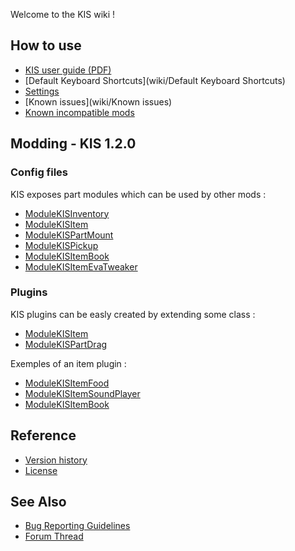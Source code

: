 Welcome to the KIS wiki !

## How to use
- [KIS user guide (PDF)](https://github.com/KospY/KIS/blob/master/User%20Guide.pdf?raw=true)
- [Default Keyboard Shortcuts](wiki/Default Keyboard Shortcuts)
- [Settings](wiki/Settings.cfg)
- [Known issues](wiki/Known issues)
- [Known incompatible mods](https://github.com/KospY/KIS/wiki/Known-incompatible-mods)

## Modding - KIS 1.2.0

### Config files
KIS exposes part modules which can be used by other mods :
- [ModuleKISInventory](wiki/ModuleKISInventory)
- [ModuleKISItem](wiki/ModuleKISItem)
- [ModuleKISPartMount](wiki/ModuleKISPartMount)
- [ModuleKISPickup](wiki/ModuleKISPickup)
- [ModuleKISItemBook](wiki/ModuleKISItemBook)
- [ModuleKISItemEvaTweaker](wiki/ModuleKISItemEvaTweaker)

### Plugins
KIS plugins can be easly created by extending some class :
- [ModuleKISItem](wiki/ItemPlugin)
- [ModuleKISPartDrag](wiki/PartDragPlugin)

Exemples of an item plugin :
- [ModuleKISItemFood](https://github.com/ihsoft/KIS/tree/master/Source/ModuleKISItemFood.cs)
- [ModuleKISItemSoundPlayer](https://github.com/ihsoft/KIS/tree/master/Source/ModuleKISItemSoundPlayer.cs)
- [ModuleKISItemBook](https://github.com/ihsoft/KIS/tree/master/Source/ModuleKISItemBook.cs)

## Reference
- [Version history](https://github.com/KospY/KIS/blob/master/CHANGELOG.md)
- [License](https://github.com/KospY/KIS/blob/master/LICENSE.md)

## See Also
- [Bug Reporting Guidelines](https://github.com/KospY/KIS/blob/master/CONTRIBUTING.md)
- [Forum Thread](http://forum.kerbalspaceprogram.com/index.php?/topic/149848-12-kerbal-inventory-system-kis-v140/)